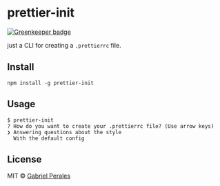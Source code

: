 # prettier-init

[![Greenkeeper badge](https://badges.greenkeeper.io/gabrielperales/prettier-init.svg)](https://greenkeeper.io/)

just a CLI for creating a `.prettierrc` file.


## Install

```
npm install -g prettier-init
```


## Usage

```
$ prettier-init
? How do you want to create your .prettierrc file? (Use arrow keys)
❯ Answering questions about the style
  With the default config
```


## License

MIT © [Gabriel Perales](https://github.com/gabrielperales)
